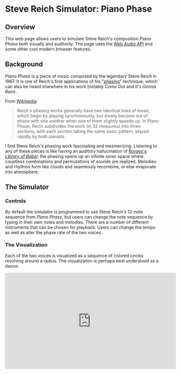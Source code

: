 # Steve Reich Simulator: Piano Phase

## Overview

This web page allows users to simulate Steve Reich's composition *Piano Phase* both visually and auditorily. The page uses the [Web Audio API](https://developer.mozilla.org/en-US/docs/Web/API/Web_Audio_API) and some other cool modern browser features.

## Background

*Piano Phase* is a piece of music composed by the legendary Steve Reich in 1967. It is one of Reich's first applications of his "[phasing](https://en.wikipedia.org/wiki/Phase_music)" technique, which can also be heard elsewhere in his work (notably *Come Out* and *It's Gonna Rain*).

From [Wikipedia](https://en.wikipedia.org/wiki/Piano_Phase):

> Reich's phasing works generally have two identical lines of music, which begin by playing synchronously, but slowly become out of phase with one another when one of them slightly speeds up. In Piano Phase, Reich subdivides the work (in 32 measures) into three sections, with each section taking the same basic pattern, played rapidly by both pianists.

I find Steve Reich's phasing work fascinating and mesmerizing. Listening to any of these pieces is like having an auditory hallucination of [Borges's *Library of Babel*](https://en.wikipedia.org/wiki/The_Library_of_Babel): the phasing opens up an infinite sonic space where countless combinations and permutations of sounds are realized. Melodies and rhythms form like clouds and seamlessly recombine, or else evaporate into atmosphere.

## The Simulator

### Controls

By default the simulator is programmed to use Steve Reich's 12-note sequence from *Piano Phase*, but users can change the note sequence by typing in their own notes and melodies. There are a number of different instruments that can be chosen for playback. Users can change the tempo as well as alter the phase rate of the two voices. 

### The Visualization

Each of the two voices is visualized as a sequence of colored circles revolving around a radius. The visualization is perhaps best understood as a dance:

<iframe width="560" height="315" src="https://www.youtube-nocookie.com/embed/RTke1tQztpQ" frameborder="0" allow="accelerometer; autoplay; clipboard-write; encrypted-media; gyroscope; picture-in-picture" allowfullscreen></iframe>